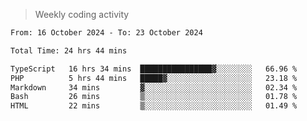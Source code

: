 > Weekly coding activity
<!--START_SECTION:waka-->

```txt
From: 16 October 2024 - To: 23 October 2024

Total Time: 24 hrs 44 mins

TypeScript   16 hrs 34 mins  ████████████████▓░░░░░░░░   66.96 %
PHP          5 hrs 44 mins   █████▓░░░░░░░░░░░░░░░░░░░   23.18 %
Markdown     34 mins         ▓░░░░░░░░░░░░░░░░░░░░░░░░   02.34 %
Bash         26 mins         ▒░░░░░░░░░░░░░░░░░░░░░░░░   01.78 %
HTML         22 mins         ▒░░░░░░░░░░░░░░░░░░░░░░░░   01.49 %
```

<!--END_SECTION:waka-->
